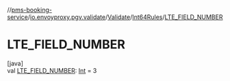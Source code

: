 //[pms-booking-service](../../../../index.md)/[io.envoyproxy.pgv.validate](../../index.md)/[Validate](../index.md)/[Int64Rules](index.md)/[LTE_FIELD_NUMBER](-l-t-e_-f-i-e-l-d_-n-u-m-b-e-r.md)

# LTE_FIELD_NUMBER

[java]\
val [LTE_FIELD_NUMBER](-l-t-e_-f-i-e-l-d_-n-u-m-b-e-r.md): [Int](https://kotlinlang.org/api/core/kotlin-stdlib/kotlin/-int/index.html) = 3